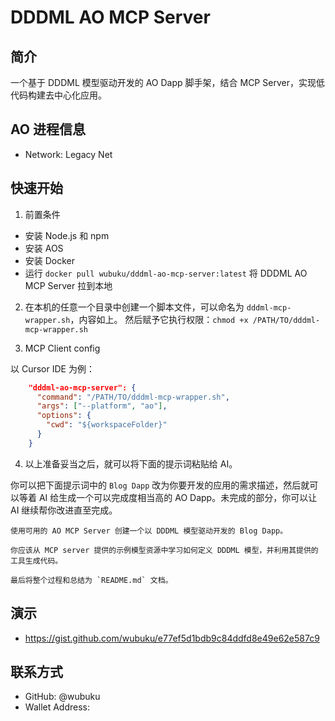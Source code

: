 # DDDML AO MCP Server

## 简介
一个基于 DDDML 模型驱动开发的 AO Dapp 脚手架，结合 MCP Server，实现低代码构建去中心化应用。

## AO 进程信息
- Network: Legacy Net

## 快速开始
1. 前置条件
- 安装 Node.js 和 npm
- 安装 AOS
- 安装 Docker
- 运行 `docker pull wubuku/dddml-ao-mcp-server:latest` 将 DDDML AO MCP Server 拉到本地

2. 在本机的任意一个目录中创建一个脚本文件，可以命名为 `dddml-mcp-wrapper.sh`，内容如上。
然后赋予它执行权限：`chmod +x /PATH/TO/dddml-mcp-wrapper.sh`

3. MCP Client config

以 Cursor IDE 为例：
```json
    "dddml-ao-mcp-server": {
      "command": "/PATH/TO/dddml-mcp-wrapper.sh",
      "args": ["--platform", "ao"],
      "options": {
        "cwd": "${workspaceFolder}"
      }
    }
```
4. 以上准备妥当之后，就可以将下面的提示词粘贴给 AI。

你可以把下面提示词中的 `Blog Dapp` 改为你要开发的应用的需求描述，然后就可以等着 AI 给生成一个可以完成度相当高的 AO Dapp。未完成的部分，你可以让 AI 继续帮你改进直至完成。

```
使用可用的 AO MCP Server 创建一个以 DDDML 模型驱动开发的 Blog Dapp。

你应该从 MCP server 提供的示例模型资源中学习如何定义 DDDML 模型，并利用其提供的工具生成代码。

最后将整个过程和总结为 `README.md` 文档。
```

## 演示
- https://gist.github.com/wubuku/e77ef5d1bdb9c84ddfd8e49e62e587c9

## 联系方式
- GitHub: @wubuku
- Wallet Address: 
